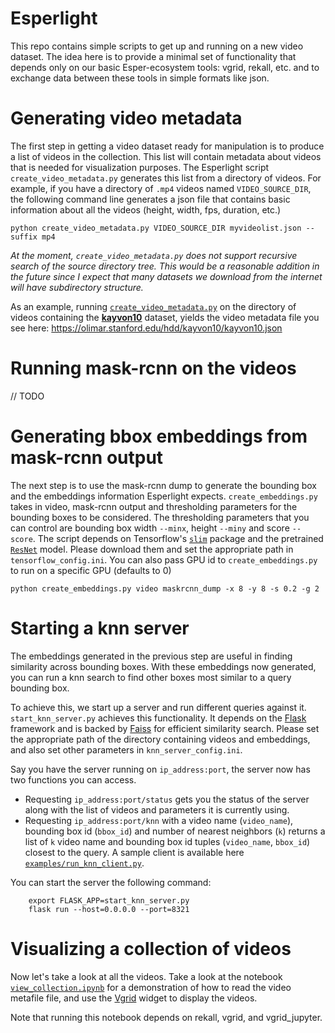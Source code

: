 # Esperlight

This repo contains simple scripts to get up and running on a new video dataset.  The idea here is to provide a minimal set of functionality that depends only on our basic Esper-ecosystem tools: vgrid, rekall, etc. and to exchange data between these tools in simple formats like json.


# Generating video metadata

The first step in getting a video dataset ready for manipulation is to produce a list of videos in the collection.  This list will contain metadata about videos that is needed for visualization purposes.  The Esperlight script `create_video_metadata.py` generates this list from a directory of videos.  For example, if you have a directory of `.mp4` videos named `VIDEO_SOURCE_DIR`, the following command line generates a json file that contains basic information about all the videos (height, width, fps, duration, etc.)

    python create_video_metadata.py VIDEO_SOURCE_DIR myvideolist.json --suffix mp4

_At the moment, `create_video_metadata.py` does not support recursive search of the source directory tree.  This would be a reasonable addition in the future since I expect that many datasets we download from the internet will have subdirectory structure._

As an example, running [`create_video_metadata.py`](view_collection.ipynb) on the directory of videos containing the [__kayvon10__](https://olimar.stanford.edu/hdd/kayvon10/) dataset, yields the video metadata file you see here: <https://olimar.stanford.edu/hdd/kayvon10/kayvon10.json>


# Running mask-rcnn on the videos

// TODO


# Generating bbox embeddings from mask-rcnn output

The next step is to use the mask-rcnn dump to generate the bounding box and the embeddings information Esperlight expects. `create_embeddings.py` takes in video, mask-rcnn output and thresholding parameters for the bounding boxes to be considered. The thresholding parameters that you can control are bounding box width `--minx`, height `--miny` and score `--score`. The script depends on Tensorflow's [`slim`](https://github.com/tensorflow/models/tree/master/research/slim) package and the pretrained [`ResNet`](http://download.tensorflow.org/models/resnet_v2_101_2017_04_14.tar.gz) model. Please download them and set the appropriate path in `tensorflow_config.ini`. You can also pass GPU id to `create_embeddings.py` to run on a specific GPU (defaults to 0)

    python create_embeddings.py video maskrcnn_dump -x 8 -y 8 -s 0.2 -g 2


# Starting a knn server

The embeddings generated in the previous step are useful in finding similarity across bounding boxes. With these embeddings now generated, you can run a knn search to find other boxes most similar to a query bounding box. 

To achieve this, we start up a server and run different queries against it. `start_knn_server.py` achieves this functionality. It depends on the [Flask](http://flask.pocoo.org/) framework and is backed by [Faiss](https://github.com/facebookresearch/faiss) for efficient similarity search. Please set the appropriate path of the directory containing videos and embeddings, and also set other parameters in `knn_server_config.ini`. 

Say you have the server running on `ip_address:port`, the server now has two functions you can access. 

* Requesting `ip_address:port/status` gets you the status of the server along with the list of videos and parameters it is currently using. 
* Requesting `ip_address:port/knn` with a video name (`video_name`), bounding box id (`bbox_id`) and number of nearest neighbors (`k`) returns a list of `k` video name and bounding box id tuples (`video_name`, `bbox_id`) closest to the query. A sample client is available here [`examples/run_knn_client.py`](https://github.com/scanner-research/esperlight/blob/master/examples/run_knn_client.py). 

You can start the server the following command:

```
    export FLASK_APP=start_knn_server.py 
    flask run --host=0.0.0.0 --port=8321
```

# Visualizing a collection of videos

Now let's take a look at all the videos. Take a look at the notebook [`view_collection.ipynb`](view_collection.ipynb) for a demonstration of how to read the video metafile file, and use the [Vgrid](https://github.com/scanner-research/vgrid) widget to display the videos.  

Note that running this notebook depends on rekall, vgrid, and vgrid_jupyter.
